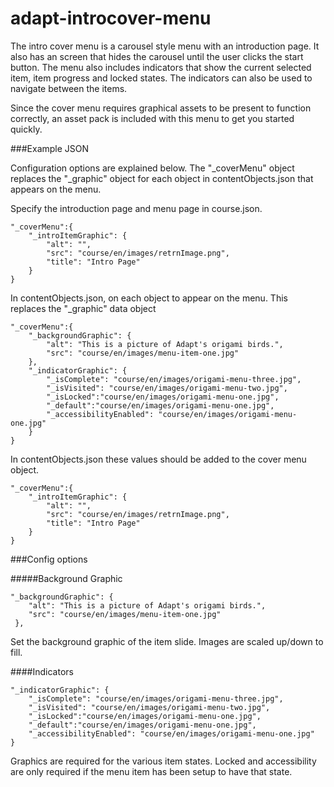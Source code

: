 adapt-introcover-menu
===============

The intro cover menu is a carousel style menu with an introduction page. It also has an screen that hides the carousel until the user clicks the start button. The menu also includes indicators that show the current selected item, item progress and locked states. The indicators can also be used to navigate between the items.

Since the cover menu requires graphical assets to be present to function correctly, an asset pack is included with this menu to get you started quickly.

###Example JSON

Configuration options are explained below. The "_coverMenu" object replaces the "_graphic" object for each object in contentObjects.json that
appears on the menu.

Specify the introduction page and menu page in course.json.

```
"_coverMenu":{
    "_introItemGraphic": {
        "alt": "",
        "src": "course/en/images/retrnImage.png",
        "title": "Intro Page"
    }
}
```

In contentObjects.json, on each object to appear on the menu. This replaces the "_graphic" data object

```
"_coverMenu":{
    "_backgroundGraphic": {
        "alt": "This is a picture of Adapt's origami birds.",
        "src": "course/en/images/menu-item-one.jpg"
    },
    "_indicatorGraphic": {
        "_isComplete": "course/en/images/origami-menu-three.jpg",
        "_isVisited": "course/en/images/origami-menu-two.jpg",
        "_isLocked":"course/en/images/origami-menu-one.jpg",
        "_default":"course/en/images/origami-menu-one.jpg",
        "_accessibilityEnabled": "course/en/images/origami-menu-one.jpg"
    }
}
```

In contentObjects.json these values should be added to the cover menu object.

```
"_coverMenu":{
    "_introItemGraphic": {
        "alt": "",
        "src": "course/en/images/retrnImage.png",
        "title": "Intro Page"
    }
}
```

###Config options

#####Background Graphic

```
"_backgroundGraphic": {
    "alt": "This is a picture of Adapt's origami birds.",
    "src": "course/en/images/menu-item-one.jpg"
 },
```

Set the background graphic of the item slide. Images are scaled up/down to fill.

####Indicators

```
"_indicatorGraphic": {
    "_isComplete": "course/en/images/origami-menu-three.jpg",
    "_isVisited": "course/en/images/origami-menu-two.jpg",
    "_isLocked":"course/en/images/origami-menu-one.jpg",
    "_default":"course/en/images/origami-menu-one.jpg",
    "_accessibilityEnabled": "course/en/images/origami-menu-one.jpg"
}
```

Graphics are required for the various item states. Locked and accessibility are only required if the menu item has been setup to have that state.



